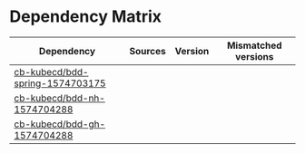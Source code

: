 # Dependency Matrix

Dependency | Sources | Version | Mismatched versions
---------- | ------- | ------- | -------------------
[cb-kubecd/bdd-spring-1574703175](https://github.com/cb-kubecd/bdd-spring-1574703175.git) |  | []() | 
[cb-kubecd/bdd-nh-1574704288](https://github.com/cb-kubecd/bdd-nh-1574704288.git) |  | []() | 
[cb-kubecd/bdd-gh-1574704288](https://github.com/cb-kubecd/bdd-gh-1574704288.git) |  | []() | 
